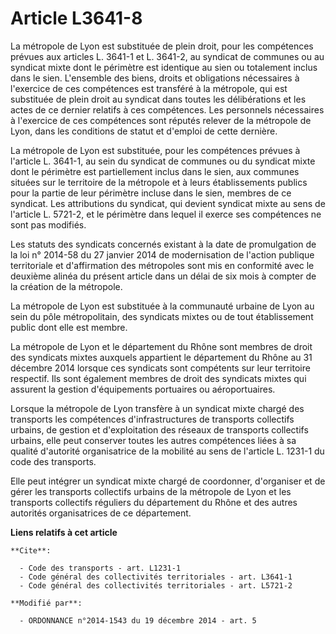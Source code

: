 # Article L3641-8

La métropole de Lyon est substituée de plein droit, pour les compétences prévues aux articles L. 3641-1 et L. 3641-2, au
syndicat de communes ou au syndicat mixte dont le périmètre est identique au sien ou totalement inclus dans le sien.
L'ensemble des biens, droits et obligations nécessaires à l'exercice de ces compétences est transféré à la métropole, qui est
substituée de plein droit au syndicat dans toutes les délibérations et les actes de ce dernier relatifs à ces compétences.
Les personnels nécessaires à l'exercice de ces compétences sont réputés relever de la métropole de Lyon, dans les conditions
de statut et d'emploi de cette dernière. 

La métropole de Lyon est substituée, pour les compétences prévues à l'article L. 3641-1, au sein du syndicat de communes ou
du syndicat mixte dont le périmètre est partiellement inclus dans le sien, aux communes situées sur le territoire de la
métropole et à leurs établissements publics pour la partie de leur périmètre incluse dans le sien, membres de ce syndicat.
Les attributions du syndicat, qui devient syndicat mixte au sens de l'article L. 5721-2, et le périmètre dans lequel il
exerce ses compétences ne sont pas modifiés. 

Les statuts des syndicats concernés existant à la date de promulgation de la loi n° 2014-58 du 27 janvier 2014 de
modernisation de l'action publique territoriale et d'affirmation des métropoles sont mis en conformité avec le deuxième
alinéa du présent article dans un délai de six mois à compter de la création de la métropole. 

La métropole de Lyon est substituée à la communauté urbaine de Lyon au sein du pôle métropolitain, des syndicats mixtes ou de
tout établissement public dont elle est membre. 

La métropole de Lyon et le département du Rhône sont membres de droit des syndicats mixtes auxquels appartient le département
du Rhône au 31 décembre 2014 lorsque ces syndicats sont compétents sur leur territoire respectif. Ils sont également membres
de droit des syndicats mixtes qui assurent la gestion d'équipements portuaires ou aéroportuaires. 

Lorsque la métropole de Lyon transfère à un syndicat mixte chargé des transports les compétences d'infrastructures de
transports collectifs urbains, de gestion et d'exploitation des réseaux de transports collectifs urbains, elle peut conserver
toutes les autres compétences liées à sa qualité d'autorité organisatrice de la mobilité au sens de l'article L. 1231-1 du
code des transports. 

Elle peut intégrer un syndicat mixte chargé de coordonner, d'organiser et de gérer les transports collectifs urbains de la
métropole de Lyon et les transports collectifs réguliers du département du Rhône et des autres autorités organisatrices de ce
département.

**Liens relatifs à cet article**

	**Cite**:

	  - Code des transports - art. L1231-1
	  - Code général des collectivités territoriales - art. L3641-1
	  - Code général des collectivités territoriales - art. L5721-2

	**Modifié par**:

	  - ORDONNANCE n°2014-1543 du 19 décembre 2014 - art. 5
